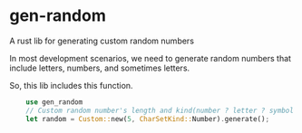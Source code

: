 # gen-random
A rust lib for generating custom random numbers

In most development scenarios, we need to generate random numbers that include letters, numbers, and sometimes letters.

So, this lib includes this function.

```rust
    use gen_random
    // Custom random number's length and kind(number ? letter ? symbol ? or number and letter ...)
    let random = Custom::new(5, CharSetKind::Number).generate();
```

